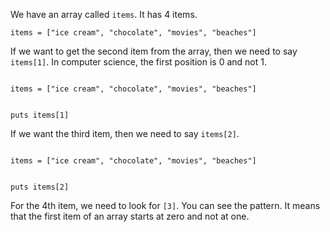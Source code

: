 We have an array called `items`.
It has 4 items.

```
items = ["ice cream", "chocolate", "movies", "beaches"]
```

If we want to get the second
item from the array,
then we need to say `items[1]`.
In computer science, the
first position is 0 and not 1.

<Editor lang="ruby">
<code>
items = ["ice cream", "chocolate", "movies", "beaches"]

puts items[1]
</code>
</Editor>

If we want the third item,
then we need to say `items[2]`.

<Editor lang="ruby">
<code>
items = ["ice cream", "chocolate", "movies", "beaches"]

puts items[2]
</code>
</Editor>

For the 4th item, we need to look for `[3]`.
You can see the pattern.
It means that the first
item of an array starts at
zero and not at one.